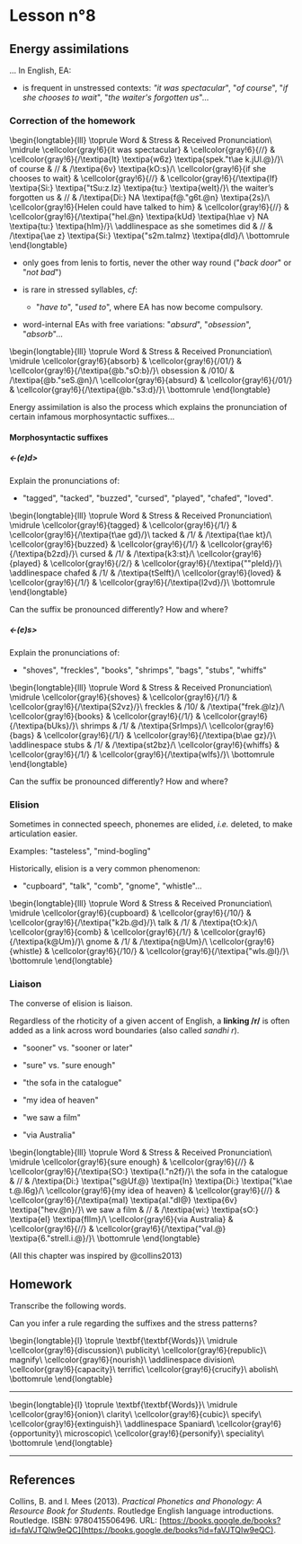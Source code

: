 # Lesson n°8



## Energy assimilations

... In English, EA:

* is frequent in unstressed contexts: *"it was spectacular*", "*of course*", "*if she chooses to wait*", "*the waiter's forgotten us*"...

### Correction of the homework


\begin{longtable}{lll}
\toprule
Word & Stress & Received Pronunciation\\
\midrule
\cellcolor{gray!6}{it was spectacular} & \cellcolor{gray!6}{//} & \cellcolor{gray!6}{/\textipa{It} \textipa{w6z} \textipa{spek."t\ae k.jUl.@}/}\\
of course & // & /\textipa{6v} \textipa{kO:s}/\\
\cellcolor{gray!6}{if she chooses to wait} & \cellcolor{gray!6}{//} & \cellcolor{gray!6}{/\textipa{If} \textipa{Si:} \textipa{"tSu:z.Iz} \textipa{tu:} \textipa{weIt}/}\\
the waiter’s forgotten us & // & /\textipa{Di:} NA \textipa{f@."g6t.@n} \textipa{2s}/\\
\cellcolor{gray!6}{Helen could have talked to him} & \cellcolor{gray!6}{//} & \cellcolor{gray!6}{/\textipa{"hel.@n} \textipa{kUd} \textipa{h\ae v} NA \textipa{tu:} \textipa{hIm}/}\\
\addlinespace
as she sometimes did & // & /\textipa{\ae z} \textipa{Si:} \textipa{"s2m.taImz} \textipa{dId}/\\
\bottomrule
\end{longtable}


* only goes from lenis to fortis, never the other way round ("*back door*" or "*not bad*")

* is rare in stressed syllables, *cf*:
  - "*have to*", "*used to*", where EA has now become compulsory.

- word-internal EAs with free variations: "*absurd*", "*obsession*", "*absorb*"...




\begin{longtable}{lll}
\toprule
Word & Stress & Received Pronunciation\\
\midrule
\cellcolor{gray!6}{absorb} & \cellcolor{gray!6}{/01/} & \cellcolor{gray!6}{/\textipa{@b."sO:b}/}\\
obsession & /010/ & /\textipa{@b."seS.@n}/\\
\cellcolor{gray!6}{absurd} & \cellcolor{gray!6}{/01/} & \cellcolor{gray!6}{/\textipa{@b."s3:d}/}\\
\bottomrule
\end{longtable}



 
Energy assimilation is also the process which explains the pronunciation of certain infamous morphosyntactic suffixes...






#### Morphosyntactic suffixes

##### <-(e)d>

Explain the pronunciations of:

* "tagged", "tacked", "buzzed", "cursed", "played", "chafed", "loved". 


\begin{longtable}{lll}
\toprule
Word & Stress & Received Pronunciation\\
\midrule
\cellcolor{gray!6}{tagged} & \cellcolor{gray!6}{/1/} & \cellcolor{gray!6}{/\textipa{t\ae gd}/}\\
tacked & /1/ & /\textipa{t\ae kt}/\\
\cellcolor{gray!6}{buzzed} & \cellcolor{gray!6}{/1/} & \cellcolor{gray!6}{/\textipa{b2zd}/}\\
cursed & /1/ & /\textipa{k3:st}/\\
\cellcolor{gray!6}{played} & \cellcolor{gray!6}{/2/} & \cellcolor{gray!6}{/\textipa{""pleId}/}\\
\addlinespace
chafed & /1/ & /\textipa{tSeIft}/\\
\cellcolor{gray!6}{loved} & \cellcolor{gray!6}{/1/} & \cellcolor{gray!6}{/\textipa{l2vd}/}\\
\bottomrule
\end{longtable}

Can the suffix be pronounced differently? How and where?



##### <-(e)s>

Explain the pronunciations of:

* "shoves", "freckles", "books", "shrimps", "bags", "stubs", "whiffs"


\begin{longtable}{lll}
\toprule
Word & Stress & Received Pronunciation\\
\midrule
\cellcolor{gray!6}{shoves} & \cellcolor{gray!6}{/1/} & \cellcolor{gray!6}{/\textipa{S2vz}/}\\
freckles & /10/ & /\textipa{"frek.@lz}/\\
\cellcolor{gray!6}{books} & \cellcolor{gray!6}{/1/} & \cellcolor{gray!6}{/\textipa{bUks}/}\\
shrimps & /1/ & /\textipa{SrImps}/\\
\cellcolor{gray!6}{bags} & \cellcolor{gray!6}{/1/} & \cellcolor{gray!6}{/\textipa{b\ae gz}/}\\
\addlinespace
stubs & /1/ & /\textipa{st2bz}/\\
\cellcolor{gray!6}{whiffs} & \cellcolor{gray!6}{/1/} & \cellcolor{gray!6}{/\textipa{wIfs}/}\\
\bottomrule
\end{longtable}

Can the suffix be pronounced differently? How and where?



### Elision

Sometimes in connected speech, phonemes are elided, *i.e.* deleted, to make articulation easier.

Examples: "tasteless", "mind-bogling"



Historically, elision is a very common phenomenon: 

* "cupboard", "talk", "comb", "gnome", "whistle"...


\begin{longtable}{lll}
\toprule
Word & Stress & Received Pronunciation\\
\midrule
\cellcolor{gray!6}{cupboard} & \cellcolor{gray!6}{/10/} & \cellcolor{gray!6}{/\textipa{"k2b.@d}/}\\
talk & /1/ & /\textipa{tO:k}/\\
\cellcolor{gray!6}{comb} & \cellcolor{gray!6}{/1/} & \cellcolor{gray!6}{/\textipa{k@Um}/}\\
gnome & /1/ & /\textipa{n@Um}/\\
\cellcolor{gray!6}{whistle} & \cellcolor{gray!6}{/10/} & \cellcolor{gray!6}{/\textipa{"wIs.@l}/}\\
\bottomrule
\end{longtable}



### Liaison

The converse of elision is liaison.

Regardless of the rhoticity of a given accent of English, a **linking /r/** is often added as a link across word boundaries (also called *sandhi r*).



* "sooner" vs. "sooner or later"

* "sure" vs. "sure enough"

* "the sofa in the catalogue"

* "my idea of heaven"

* "we saw a film"

* "via Australia"


\begin{longtable}{lll}
\toprule
Word & Stress & Received Pronunciation\\
\midrule
\cellcolor{gray!6}{sure enough} & \cellcolor{gray!6}{//} & \cellcolor{gray!6}{/\textipa{SO:} \textipa{I."n2f}/}\\
the sofa in the catalogue & // & /\textipa{Di:} \textipa{"s@Uf.@} \textipa{In} \textipa{Di:} \textipa{"k\ae t.@.l6g}/\\
\cellcolor{gray!6}{my idea of heaven} & \cellcolor{gray!6}{//} & \cellcolor{gray!6}{/\textipa{maI} \textipa{aI."dI@} \textipa{6v} \textipa{"hev.@n}/}\\
we saw a film & // & /\textipa{wi:} \textipa{sO:} \textipa{eI} \textipa{fIlm}/\\
\cellcolor{gray!6}{via Australia} & \cellcolor{gray!6}{//} & \cellcolor{gray!6}{/\textipa{"vaI.@} \textipa{6."streIl.i.@}/}\\
\bottomrule
\end{longtable}

(All this chapter was inspired by @collins2013)

## Homework

Transcribe the following words.

Can you infer a rule regarding the suffixes and the stress patterns?


 
\begin{longtable}{l}
\toprule
\textbf{\textbf{Words}}\\
\midrule
\cellcolor{gray!6}{discussion}\\
publicity\\
\cellcolor{gray!6}{republic}\\
magnify\\
\cellcolor{gray!6}{nourish}\\
\addlinespace
division\\
\cellcolor{gray!6}{capacity}\\
terrific\\
\cellcolor{gray!6}{crucify}\\
abolish\\
\bottomrule
\end{longtable} 

---


 
\begin{longtable}{l}
\toprule
\textbf{\textbf{Words}}\\
\midrule
\cellcolor{gray!6}{onion}\\
clarity\\
\cellcolor{gray!6}{cubic}\\
specify\\
\cellcolor{gray!6}{extinguish}\\
\addlinespace
Spaniard\\
\cellcolor{gray!6}{opportunity}\\
microscopic\\
\cellcolor{gray!6}{personify}\\
speciality\\
\bottomrule
\end{longtable} 

---

## References



Collins, B. and I. Mees (2013). _Practical Phonetics and Phonology: A
Resource Book for Students_. Routledge English language introductions.
Routledge. ISBN: 9780415506496. URL:
[https://books.google.de/books?id=faVJTQIw9eQC](https://books.google.de/books?id=faVJTQIw9eQC).



 
